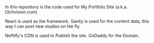 In this repository is the code used for My Portfolio Site (a.k.a. t3chvision.com) 

React is used as the framework. Sanity is used for the content data, this way I can post new studies on hte fly. 

Neftilfy's CDN is used to Publish the site. GoDaddy for the Domain. 

